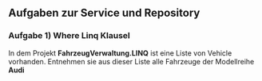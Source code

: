 ## Aufgaben zur Service und Repository

### Aufgabe 1) Where Linq Klausel
In dem Projekt **FahrzeugVerwaltung.LINQ** ist eine Liste von Vehicle vorhanden. Entnehmen sie aus dieser Liste alle Fahrzeuge der Modellreihe **Audi**
